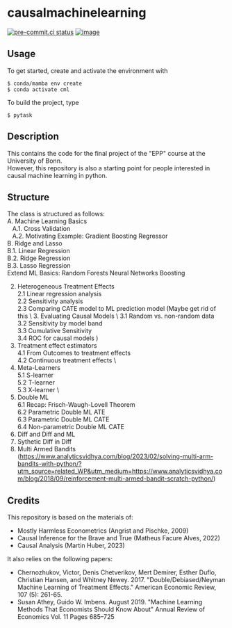 # causalmachinelearning

[![pre-commit.ci status](https://results.pre-commit.ci/badge/github/maxmuellerecon/causalmachinelearning/main.svg)](https://results.pre-commit.ci/latest/github/maxmuellerecon/causalmachinelearning/main)
[![image](https://img.shields.io/badge/code%20style-black-000000.svg)](https://github.com/psf/black)

## Usage

To get started, create and activate the environment with
```console
$ conda/mamba env create
$ conda activate cml
```

To build the project, type
```console
$ pytask
```

## Description

This contains the code for the final project of the "EPP" course at the University of Bonn. \
However, this repository is also a starting point for people interested in causal machine learning in python.

## Structure

The class is structured as follows: \
A. Machine Learning Basics\
&nbsp;&nbsp; A.1. Cross Validation \
&nbsp;&nbsp; A.2. Motivating Example: Gradient Boosting Regressor \
B. Ridge and Lasso \
    B.1. Linear Regression \
    B.2. Ridge Regression \
    B.3. Lasso Regression \
Extend ML Basics:
    Random Forests
    Neural Networks
    Boosting

2. Heterogeneous Treatment Effects \
    2.1 Linear regression analysis \
    2.2 Sensitivity analysis \
    2.3 Comparing CATE model to ML prediction model
(Maybe get rid of this \ 
    3. Evaluating Causal Models \ 
    3.1 Random vs. non-random data \
    3.2 Sensitivity by model band \
    3.3 Cumulative Sensitivity \
    3.4 ROC for causal models )
4. Treatment effect estimators \
    4.1 From Outcomes to treatment effects \
    4.2 Continuous treatment effects \
5. Meta-Learners \
    5.1 S-learner \
    5.2 T-learner \
    5.3 X-learner \
6. Double ML \
    6.1 Recap: Frisch-Waugh-Lovell Theorem \
    6.2 Parametric Double ML ATE \
    6.3 Parametric Double ML CATE \
    6.4 Non-parametric Double ML CATE
7. Diff and Diff and ML
8. Sythetic Diff in Diff
9. Multi Armed Bandits (https://www.analyticsvidhya.com/blog/2023/02/solving-multi-arm-bandits-with-python/?utm_source=related_WP&utm_medium=https://www.analyticsvidhya.com/blog/2018/09/reinforcement-multi-armed-bandit-scratch-python/)



## Credits

This repository is based on the materials of:
- Mostly Harmless Econometrics (Angrist and Pischke, 2009)
- Causal Inference for the Brave and True (Matheus Facure Alves, 2022)
- Causal Analysis (Martin Huber, 2023)

It also relies on the following papers:
- Chernozhukov, Victor, Denis Chetverikov, Mert Demirer, Esther Duflo, Christian Hansen, and Whitney Newey. 2017. "Double/Debiased/Neyman Machine Learning of Treatment Effects." American Economic Review, 107 (5): 261-65.
- Susan Athey, Guido W. Imbens. August 2019. "Machine Learning Methods That Economists Should Know About" Annual Review of Economics  Vol. 11 Pages 685–725


